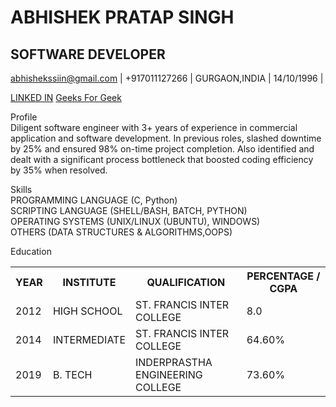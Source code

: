 # ABHISHEK PRATAP SINGH

## SOFTWARE DEVELOPER
abhishekssiin@gmail.com  | +917011127266 | GURGAON,INDIA | 14/10/1996 | 

<a href="https://www.linkedin.com/in/abhish1s">LINKED IN</a>
<a href="https://auth.geeksforgeeks.org/user/abhisheksingh75/">Geeks For Geek</a>

Profile<BR>
Diligent software engineer with 3+ years of experience
in commercial application and software
development. In previous roles, slashed downtime by
25% and ensured 98% on-time project completion.
Also identified and dealt with a significant process
bottleneck that boosted coding efficiency by 35%
when resolved.
  
Skills<BR>
PROGRAMMING LANGUAGE (C, Python) <BR>
SCRIPTING LANGUAGE (SHELL/BASH, BATCH,
PYTHON)<BR>
OPERATING SYSTEMS (UNIX/LINUX (UBUNTU),
WINDOWS) <BR>
OTHERS (DATA STRUCTURES & ALGORITHMS,OOPS) <BR>
  
Education
<table>
  <tr>
    <tH>YEAR</tH>
    <tH>INSTITUTE</tH>
    <tH>QUALIFICATION</tH>
    <TH>PERCENTAGE / CGPA</TH>
  </tr>
  <tr>
    <td>2012</td>
    <td>HIGH SCHOOL</td>
    <td>ST. FRANCIS INTER COLLEGE</td>
    <td>8.0</td
  </tr>
  <tr>
    <td>2014</td>
    <td>INTERMEDIATE</td>
    <td>ST. FRANCIS INTER COLLEGE</td>
    <td>64.60%</td>
  </tr>
  <tr>
    <td>2019</td>
    <td>B. TECH</td>
    <td>INDERPRASTHA ENGINEERING COLLEGE</td>
    <td>73.60%</td>
  </tr>
</table>
  

